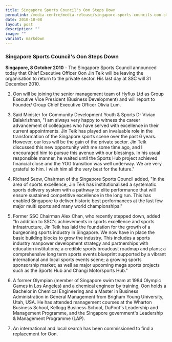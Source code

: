 ```yaml
---
title: Singapore Sports Council's Oon Steps Down
permalink: /media-centre/media-release/singapore-sports-councils-oon-steps-down/
date: 2010-10-08
layout: post
description: ""
image: ""
variant: markdown
---
```

### **Singapore Sports Council's Oon Steps Down**

**Singapore, 8 October 2010** - The Singapore Sports Council announced today that Chief Executive Officer Oon Jin Teik will be leaving the organisation to return to the private sector. His last day at SSC will 31 December 2010.

2. Oon will be joining the senior management team of Hyflux Ltd as Group Executive Vice President (Business Development) and will report to Founder/ Group Chief Executive Officer Olivia Lum.

3. Said Minister for Community Development Youth &amp; Sports Dr Vivian Balakrishnan, "I am always very happy to witness the career advancement of colleagues who have served with excellence in their current appointments. Jin Teik has played an invaluable role in the transformation of the Singapore sports scene over the past 6 years. However, our loss will be the gain of the private sector. Jin Teik discussed this new opportunity with me some time ago, and I encouraged him to pursue this avenue with our blessings. In his usual responsible manner, he waited until the Sports Hub project achieved financial close and the YOG transition was well underway. We are very grateful to him. I wish him all the very best for the future."

4. Richard Seow, Chairman of the Singapore Sports Council added, "In the area of sports excellence, Jin Teik has institutionalised a systematic sports delivery system with a pathway to elite performance that will ensure sustained competitive excellence in the long run. This has enabled Singapore to deliver historic best performances at the last few major multi sports and many world championships."

5. Former SSC Chairman Alex Chan, who recently stepped down, added "In addition to SSC's achievements in sports excellence and sports infrastructure, Jin Teik has laid the foundation for the growth of a burgeoning sports industry in Singapore. We now have in place the basic building blocks to grow the industry. This includes a sports industry manpower development strategy and partnerships with education institutions; a credible sports broadcast roadmap and plans; a comprehensive long term sports events blueprint supported by a vibrant international and local sports events scene; a growing sports sponsorship market; as well as major upcoming mega sports projects such as the Sports Hub and Changi Motorsports Hub."

6. A former Olympian (member of Singapore swim team at 1984 Olympic Games in Los Angeles) and a chemical engineer by training, Oon holds a Bachelor in Chemical Engineering and a Master in Business Administration in General Management from Brigham Young University, Utah, USA. He has attended management courses at the Wharton Business School, Kellogg Business School, DuPont's Leadership and Management Programme, and the Singapore government's Leadership &amp; Management Programme (LAP).

7. An international and local search has been commissioned to find a replacement for Oon.
